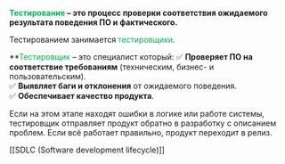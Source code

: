 **<font color="#00b050">Тестирование</font> – это процесс проверки соответствия ожидаемого результата поведения ПО и фактического.**

Тестированием занимается <font color="#00b050">тестировщики</font>.

**<font color="#00b050">Тестировщик</font> – это специалист который: 
✅ **Проверяет ПО на соответствие требованиям** (техническим, бизнес- и пользовательским).  
✅ **Выявляет баги и отклонения** от ожидаемого поведения.  
✅ **Обеспечивает качество продукта**.  

Если на этом этапе находят ошибки в логике или работе системы, тестировщик отправляет продукт обратно в разработку с описанием проблем. Если всё работает правильно, продукт переходит в релиз.


[[SDLC (Software development lifecycle)]]